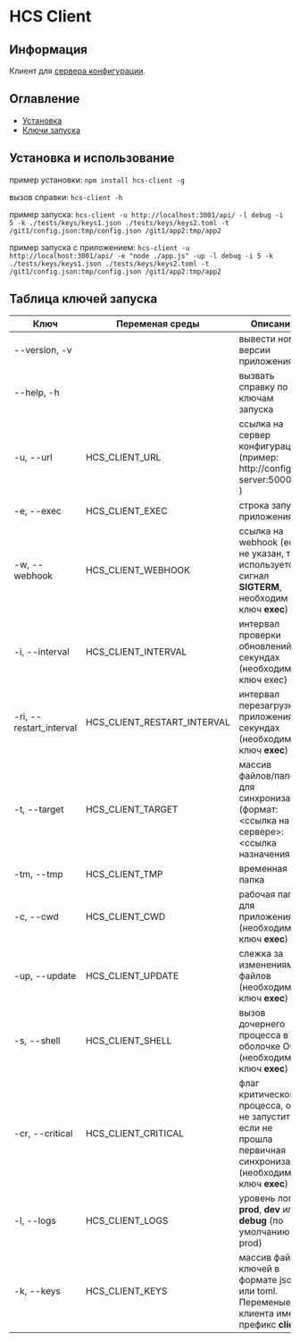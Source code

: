 # HCS Client

## Информация

Клиент для [сервера конфигурации](https://github.com/samurayii/http-config-server).

## Оглавление

- [Установка](#install)
- [Ключи запуска](#launch)

## <a name="install"></a> Установка и использование

пример установки: `npm install hcs-client -g`

вызов справки: `hcs-client -h`

пример запуска: `hcs-client -u http://localhost:3001/api/ -l debug -i 5 -k ./tests/keys/keys1.json ./tests/keys/keys2.toml -t /git1/config.json:tmp/config.json /git1/app2:tmp/app2`

пример запуска с приложением: `hcs-client -u http://localhost:3001/api/ -e "node ./app.js" -up -l debug -i 5 -k ./tests/keys/keys1.json ./tests/keys/keys2.toml -t /git1/config.json:tmp/config.json /git1/app2:tmp/app2`

## <a name="launch"></a> Таблица ключей запуска

Ключ | Переменая среды | Описание
------------ | ------------- | -------------
--version, -v | | вывести номер версии приложения
--help, -h | | вызвать справку по ключам запуска
-u, --url | HCS_CLIENT_URL | ссылка на сервер конфигурации (пример: http://config-server:5000/api )
-e, --exec | HCS_CLIENT_EXEC | строка запуска приложения
-w, --webhook | HCS_CLIENT_WEBHOOK | ссылка на webhook (если не указан, то используется сигнал **SIGTERM**, необходим ключ **exec**)
-i, --interval | HCS_CLIENT_INTERVAL | интервал проверки обновлений в секундах (необходим ключ exec)
-ri, --restart_interval | HCS_CLIENT_RESTART_INTERVAL | интервал перезагрузки приложения в секундах (необходим ключ **exec**)
-t, --target | HCS_CLIENT_TARGET | массив файлов/папок для синхронизации (формат: <ссылка на сервере>:<ссылка назначения>)
-tm, --tmp | HCS_CLIENT_TMP | временная папка
-c, --cwd | HCS_CLIENT_CWD | рабочая папка для приложения (необходим ключ **exec**)
-up, --update | HCS_CLIENT_UPDATE | слежка за изменениями файлов  (необходим ключ **exec**)
-s, --shell | HCS_CLIENT_SHELL | вызов дочернего процесса в оболочке ОС (необходим ключ **exec**)
-cr, --critical | HCS_CLIENT_CRITICAL | флаг критического процесса, он не запуститься если не прошла первичная синхронизация (необходим ключ **exec**)
-l, --logs | HCS_CLIENT_LOGS | уровень логов **prod**, **dev** или **debug** (по умолчанию prod)
-k, --keys | HCS_CLIENT_KEYS | массив файлов ключей в формате json или toml. Переменые клиента имеют префикс **client.**
